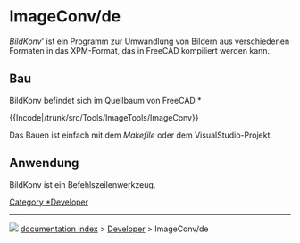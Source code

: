 # ImageConv/de
*BildKonv*\' ist ein Programm zur Umwandlung von Bildern aus verschiedenen Formaten in das XPM-Format, das in FreeCAD kompiliert werden kann.

## Bau

BildKonv befindet sich im Quellbaum von FreeCAD   *


{{Incode|/trunk/src/Tools/ImageTools/ImageConv}}

Das Bauen ist einfach mit dem *Makefile* oder dem VisualStudio-Projekt.

## Anwendung

BildKonv ist ein Befehlszeilenwerkzeug.

[Category   *Developer](Category_Developer.md)



---
![](images/Right_arrow.png) [documentation index](../README.md) > [Developer](Category_Developer.md) > ImageConv/de
